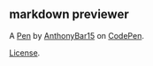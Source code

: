 markdown previewer
------------------


A [Pen](https://codepen.io/anthonycardenbarrera/pen/vYLbrRz) by [AnthonyBar15](https://codepen.io/anthonycardenbarrera) on [CodePen](https://codepen.io).

[License](https://codepen.io/anthonycardenbarrera/pen/vYLbrRz/license).